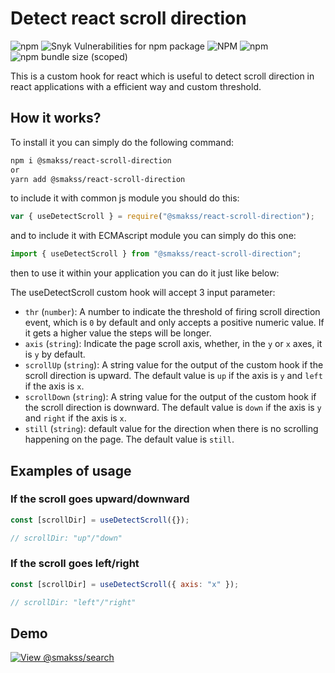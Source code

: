 # Detect react scroll direction

![npm](https://img.shields.io/npm/v/@smakss/react-scroll-direction) ![Snyk Vulnerabilities for npm package](https://img.shields.io/snyk/vulnerabilities/npm/@smakss/react-scroll-direction) ![NPM](https://img.shields.io/npm/l/@smakss/react-scroll-direction) ![npm](https://img.shields.io/npm/dt/@smakss/react-scroll-direction) ![npm bundle size (scoped)](https://img.shields.io/bundlephobia/min/@smakss/react-scroll-direction)

This is a custom hook for react which is useful to detect scroll direction in react applications with a efficient way and custom threshold.

## How it works?

To install it you can simply do the following command:

```bash
npm i @smakss/react-scroll-direction
or
yarn add @smakss/react-scroll-direction
```

to include it with common js module you should do this:

```js
var { useDetectScroll } = require("@smakss/react-scroll-direction");
```

and to include it with ECMAscript module you can simply do this one:

```js
import { useDetectScroll } from "@smakss/react-scroll-direction";
```

then to use it within your application you can do it just like below:

The useDetectScroll custom hook will accept 3 input parameter:

- `thr` (`number`): A number to indicate the threshold of firing scroll direction event, which is `0` by default and only accepts a positive numeric value. If it gets a higher value the steps will be longer.
- `axis` (`string`): Indicate the page scroll axis, whether, in the `y` or `x` axes, it is `y` by default.
- `scrollUp` (`string`): A string value for the output of the custom hook if the scroll direction is upward. The default value is `up` if the axis is `y` and `left` if the axis is `x`.
- `scrollDown` (`string`): A string value for the output of the custom hook if the scroll direction is downward. The default value is `down` if the axis is `y` and `right` if the axis is `x`.
- `still` (`string`): default value for the direction when there is no scrolling happening on the page. The default value is `still`.

## Examples of usage

### If the scroll goes upward/downward

```js
const [scrollDir] = useDetectScroll({});

// scrollDir: "up"/"down"
```

### If the scroll goes left/right

```js
const [scrollDir] = useDetectScroll({ axis: "x" });

// scrollDir: "left"/"right"
```

## Demo

[![View @smakss/search](https://codesandbox.io/static/img/play-codesandbox.svg)](https://codesandbox.io/s/react-scroll-direction-tclwvp?fontsize=14&hidenavigation=1&theme=dark)
